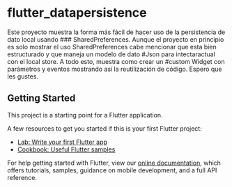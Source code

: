 # flutter_datapersistence

Este proyecto muestra la forma más fácil de hacer uso de la persistencia de dato local usando ### SharedPreferences. Aunque el proyecto en principio es solo mostrar el uso SharedPreferences cabe mencionar que esta bien estructurado y que maneja un modelo de dato #Json para intectaractual con el local store. A todo esto, muestra como crear un #custom Widget con parámetros y eventos mostrando así la reutilización de código. Espero que les gustes.

## Getting Started

This project is a starting point for a Flutter application.

A few resources to get you started if this is your first Flutter project:

- [Lab: Write your first Flutter app](https://flutter.dev/docs/get-started/codelab)
- [Cookbook: Useful Flutter samples](https://flutter.dev/docs/cookbook)

For help getting started with Flutter, view our
[online documentation](https://flutter.dev/docs), which offers tutorials,
samples, guidance on mobile development, and a full API reference.
